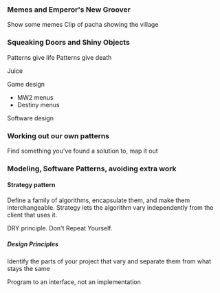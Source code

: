 ### Memes and Emperor's New Groover
Show some memes
Clip of pacha showing the village

### Squeaking Doors and Shiny Objects
Patterns give life
Patterns give death

Juice

Game design
- MW2 menus
- Destiny menus

Software design


### Working out our own patterns

Find something you've found a solution to, map it out


### Modeling, Software Patterns, avoiding extra work

#### Strategy pattern

Define a family of algorithms, encapsulate them, and make them interchangeable. Strategy lets the algorithm vary independently from the client that uses it.

DRY principle. Don't Repeat Yourself.









##### Design Principles
Identify the parts of your project that vary and separate them from what stays the same

Program to an interface, not an implementation



